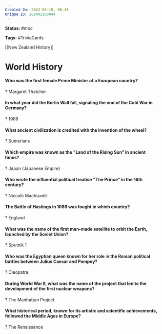 ```yaml
---
Created On: 2024-02-10, 08:44
Unique ID: 202402100844
---
```

**Status:** #moc 

**Tags:** #TriviaCards 

[[New Zealand History]]


# World History

#### Who was the first female Prime Minister of a European country?
?
Margaret Thatcher
<!--SR:!2024-02-13,3,250-->


#### In what year did the Berlin Wall fall, signaling the end of the Cold War in Germany?
?
1989
<!--SR:!2024-02-13,3,250-->


#### What ancient civilization is credited with the invention of the wheel?
?
Sumerians
<!--SR:!2024-02-13,2,230-->


#### Which empire was known as the "Land of the Rising Sun" in ancient times?
?
Japan (Japanese Empire)
<!--SR:!2024-02-13,2,230-->


#### Who wrote the influential political treatise "The Prince" in the 16th century?
?
Niccolò Machiavelli
<!--SR:!2024-02-12,1,210-->


#### The Battle of Hastings in 1066 was fought in which country?
?
England
<!--SR:!2024-02-13,3,250-->


#### What was the name of the first man-made satellite to orbit the Earth, launched by the Soviet Union?
?
Sputnik 1
<!--SR:!2024-02-14,4,270-->


#### Who was the Egyptian queen known for her role in the Roman political battles between Julius Caesar and Pompey?
?
Cleopatra
<!--SR:!2024-02-13,3,250-->


#### During World War II, what was the name of the project that led to the development of the first nuclear weapons?
?
The Manhattan Project
<!--SR:!2024-02-13,3,250-->


#### What historical period, known for its artistic and scientific achievements, followed the Middle Ages in Europe?
?
The Renaissance
<!--SR:!2024-02-14,4,270-->


